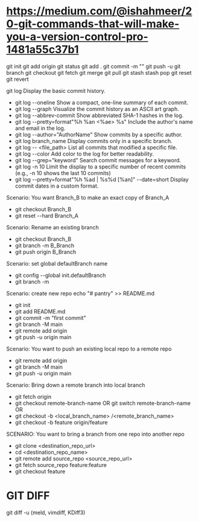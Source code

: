 # https://medium.com/@ishahmeer/20-git-commands-that-will-make-you-a-version-control-pro-1481a55c37b1

git init
git add origin <url>
git status
git add 
  .
git commit
  -m "<message>"
git push
  -u 
git branch
git checkout
git fetch
git merge
git pull
git stash
  stash pop
git reset
git revert

git log                                                         Display the basic commit history.
  - git log --oneline                                           Show a compact, one-line summary of each commit.
  - git log --graph                                             Visualize the commit history as an ASCII art graph.
  - git log --abbrev-commit                                     Show abbreviated SHA-1 hashes in the log.
  - git log --pretty=format"%h %an <%ae> %s"                    Include the author's name and email in the log.
  - git log --author="AuthorName"                               Show commits by a specific author.
  - git log branch_name                                         Display commits only in a specific branch.
  - git log -- <file_path>                                      List all commits that modified a specific file.
  - git log --color                                             Add color to the log for better readability.
  - git log --grep="keyword"                                    Search commit messages for a keyword.
  - git log -n 10                                               Limit the display to a specific number of recent commits (e.g., -n 10 shows the last 10 commits)
  - git log --pretty=format"%h %ad | %s%d [%an]" --date=short   Display commit dates in a custom format.

Scenario: You want Branch_B to make an exact copy of Branch_A
- git checkout Branch_B
- git reset --hard Branch_A

Scenario: Rename an existing branch
- git checkout Branch_B
- git branch -m B_Branch
- git push origin B_Branch

Scenario: set global defaultBranch name
- git config --global init.defaultBranch <name>
- git branch -m <name>

Scenario: create new repo
echo "# pantry" >> README.md
- git init
- git add README.md
- git commit -m "first commit"
- git branch -M main
- git remote add origin <remote repo url>
- git push -u origin main

Scenario: You want to push an existing local repo to a remote repo 
- git remote add origin <remote repo url>
- git branch -M main
- git push -u origin main

Scenario: Bring down a remote branch into local branch
- git fetch origin
- git checkout remote-branch-name OR git switch remote-branch-name
OR
- git checkout -b <local_branch_name> <remote>/<remote_branch_name>
- git checkout -b feature origin/feature

SCENARIO: You want to bring a branch from one repo into another repo
- git clone <destination_repo_url>
- cd <destination_repo_name>
- git remote add source_repo <source_repo_url>
- git fetch source_repo feature:feature
- git checkout feature

# GIT DIFF
git diff -u (meld, vimdiff, KDiff3)
